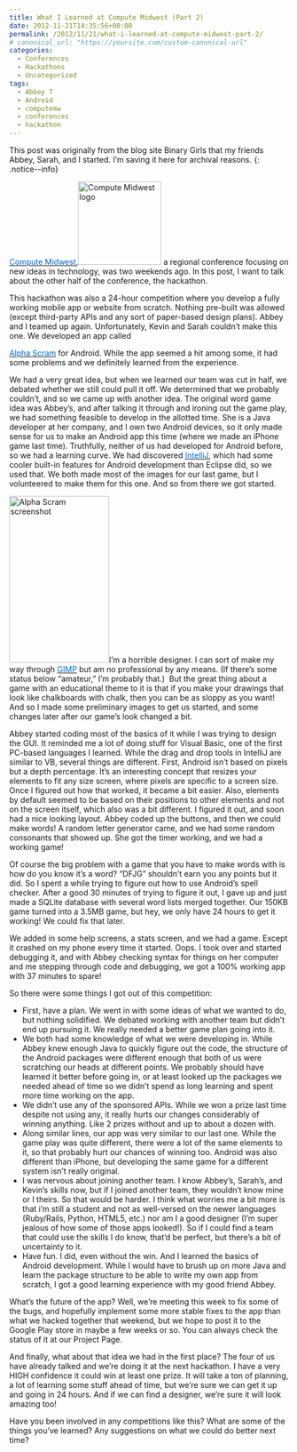 ```yaml
---
title: What I Learned at Compute Midwest (Part 2)
date: 2012-11-21T14:35:56+00:00
permalink: /2012/11/21/what-i-learned-at-compute-midwest-part-2/
# canonical_url: "https://yoursite.com/custom-canonical-url"
categories:
  - Conferences
  - Hackathons
  - Uncategorized
tags:
  - Abbey T
  - Android
  - computemw
  - conferences
  - hackathon
---
```


This post was originally from the blog site Binary Girls that my friends Abbey, Sarah, and I started. I’m saving it here for archival reasons.
{: .notice--info} 

<a href="http://www.computemidwest.com/" target="_blank" rel="noopener"><u><span style="color: #0066cc;">Compute Midwest</span></u></a>,<img class="alignright size-full wp-image-285" src="/assets/images/CMW_logo-150x150.png" alt="Compute Midwest logo" width="150" height="150" /> a regional conference focusing on new ideas in technology, was two weekends ago. In this post, I want to talk about the other half of the conference, the hackathon.

This hackathon was also a 24-hour competition where you develop a fully working mobile app or website from scratch. <!--more-->Nothing pre-built was allowed (except third-party APIs and any sort of paper-based design plans). Abbey and I teamed up again. Unfortunately, Kevin and Sarah couldn&#8217;t make this one. We developed an app called 

<a title="Projects" href="http://www.binarygirls.com/projects/" target="_blank" rel="noopener"><u><span style="color: #0066cc;">Alpha Scram</span></u></a> for Android. While the app seemed a hit among some, it had some problems and we definitely learned from the experience.

We had a very great idea, but when we learned our team was cut in half, we debated whether we still could pull it off. We determined that we probably couldn&#8217;t, and so we came up with another idea. The original word game idea was Abbey&#8217;s, and after talking it through and ironing out the game play, we had something feasible to develop in the allotted time. She is a Java developer at her company, and I own two Android devices, so it only made sense for us to make an Android app this time (where we made an iPhone game last time). Truthfully, neither of us had developed for Android before, so we had a learning curve. We had discovered <a href="https://www.jetbrains.com/idea/" target="_blank" rel="noopener"><u><span style="color: #0066cc;">IntelliJ</span></u></a>, which had some cooler built-in features for Android development than Eclipse did, so we used that. We both made most of the images for our last game, but I volunteered to make them for this one. And so from there we got started.

[<img class="alignright wp-image-291 size-medium" src="/assets/images/Screenshot_2012-11-10-23-21-38-180x300.png" alt="Alpha Scram screenshot" width="180" height="300" />](http://www.binarygirls.com/wp-content/uploads/2012/11/Screenshot_2012-11-10-23-21-38.png)I&#8217;m a horrible designer. I can sort of make my way through <a href="http://www.gimp.org/" target="_blank" rel="noopener"><u><span style="color: #0066cc;">GIMP</span></u></a> but am no professional by any means. (If there&#8217;s some status below &#8220;amateur,&#8221; I&#8217;m probably that.)  But the great thing about a game with an educational theme to it is that if you make your drawings that look like chalkboards with chalk, then you can be as sloppy as you want! And so I made some preliminary images to get us started, and some changes later after our game&#8217;s look changed a bit.

Abbey started coding most of the basics of it while I was trying to design the GUI. It reminded me a lot of doing stuff for Visual Basic, one of the first PC-based languages I learned. While the drag and drop tools in IntelliJ are similar to VB, several things are different. First, Android isn&#8217;t based on pixels but a depth percentage. It&#8217;s an interesting concept that resizes your elements to fit any size screen, where pixels are specific to a screen size. Once I figured out how that worked, it became a bit easier. Also, elements by default seemed to be based on their positions to other elements and not on the screen itself, which also was a bit different. I figured it out, and soon had a nice looking layout. Abbey coded up the buttons, and then we could make words! A random letter generator came, and we had some random consonants that showed up. She got the timer working, and we had a working game!

Of course the big problem with a game that you have to make words with is how do you know it&#8217;s a word? &#8220;DFJG&#8221; shouldn&#8217;t earn you any points but it did. So I spent a while trying to figure out how to use Android&#8217;s spell checker. After a good 30 minutes of trying to figure it out, I gave up and just made a SQLite database with several word lists merged together. Our 150KB game turned into a 3.5MB game, but hey, we only have 24 hours to get it working! We could fix that later.

We added in some help screens, a stats screen, and we had a game. Except it crashed on my phone every time it started. Oops. I took over and started debugging it, and with Abbey checking syntax for things on her computer and me stepping through code and debugging, we got a 100% working app with 37 minutes to spare!

So there were some things I got out of this competition:

  * First, have a plan. We went in with some ideas of what we wanted to do, but nothing solidified. We debated working with another team but didn&#8217;t end up pursuing it. We really needed a better game plan going into it.
  * We both had some knowledge of what we were developing in. While Abbey knew enough Java to quickly figure out the code, the structure of the Android packages were different enough that both of us were scratching our heads at different points. We probably should have learned it better before going in, or at least looked up the packages we needed ahead of time so we didn&#8217;t spend as long learning and spent more time working on the app.
  * We didn&#8217;t use any of the sponsored APIs. While we won a prize last time despite not using any, it really hurts our changes considerably of winning anything. Like 2 prizes without and up to about a dozen with.
  * Along similar lines, our app was very similar to our last one. While the game play was quite different, there were a lot of the same elements to it, so that probably hurt our chances of winning too. Android was also different than iPhone, but developing the same game for a different system isn&#8217;t really original.
  * I was nervous about joining another team. I know Abbey&#8217;s, Sarah&#8217;s, and Kevin&#8217;s skills now, but if I joined another team, they wouldn&#8217;t know mine or I theirs. So that would be harder. I think what worries me a bit more is that i&#8217;m still a student and not as well-versed on the newer languages (Ruby/Rails, Python, HTML5, etc.) nor am I a good designer (I&#8217;m super jealous of how some of those apps looked!). So if I could find a team that could use the skills I do know, that&#8217;d be perfect, but there&#8217;s a bit of uncertainty to it.
  * Have fun. I did, even without the win. And I learned the basics of Android development. While I would have to brush up on more Java and learn the package structure to be able to write my own app from scratch, I got a good learning experience with my good friend Abbey.

What&#8217;s the future of the app? Well, we&#8217;re meeting this week to fix some of the bugs, and hopefully implement some more stable fixes to the app than what we hacked together that weekend, but we hope to post it to the Google Play store in maybe a few weeks or so. You can always check the status of it at our Project Page.

And finally, what about that idea we had in the first place? The four of us have already talked and we&#8217;re doing it at the next hackathon. I have a very HIGH confidence it could win at least one prize. It will take a ton of planning, a lot of learning some stuff ahead of time, but we&#8217;re sure we can get it up and going in 24 hours. And if we can find a designer, we&#8217;re sure it will look amazing too!

Have you been involved in any competitions like this? What are some of the things you&#8217;ve learned? Any suggestions on what we could do better next time?